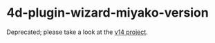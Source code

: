 4d-plugin-wizard-miyako-version
===============================

Deprecated; please take a look at the [v14 project](https://github.com/miyako/4d-plugin-14-wizard-miyako-version).
